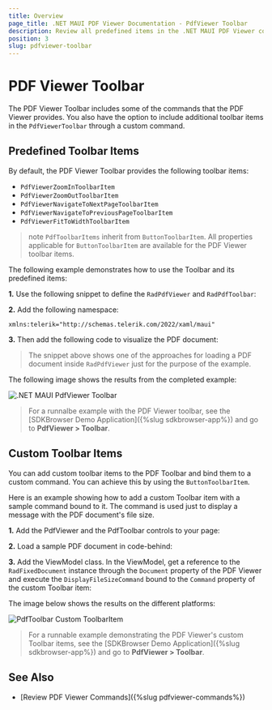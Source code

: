 ```yaml
---
title: Overview
page_title: .NET MAUI PDF Viewer Documentation - PdfViewer Toolbar
description: Review all predefined items in the .NET MAUI PDF Viewer control.
position: 3
slug: pdfviewer-toolbar
---
```


# PDF Viewer Toolbar

The PDF Viewer Toolbar includes some of the commands that the PDF Viewer provides. You also have the option to include additional toolbar items in the `PdfViewerToolbar` through a custom command.  

## Predefined Toolbar Items

By default, the PDF Viewer Toolbar provides the following toolbar items:

* `PdfViewerZoomInToolbarItem`
* `PdfViewerZoomOutToolbarItem`
* `PdfViewerNavigateToNextPageToolbarItem`
* `PdfViewerNavigateToPreviousPageToolbarItem`
* `PdfViewerFitToWidthToolbarItem`

>note `PdfToolbarItems` inherit from `ButtonToolbarItem`. All properties applicable for `ButtonToolbarItem` are available for the PDF Viewer toolbar items. 

The following example demonstrates how to use the Toolbar and its predefined items:

**1.** Use the following snippet to define the `RadPdfViewer` and `RadPdfToolbar`:

<snippet id='pdfviewer-toolbar-xaml'/>

**2.** Add the following namespace:

```XAML
xmlns:telerik="http://schemas.telerik.com/2022/xaml/maui"
```

**3.** Then add the following code to visualize the PDF document:

<snippet id='pdfviewer-toolbar'/>

>The snippet above shows one of the approaches for loading a PDF document inside `RadPdfViewer` just for the purpose of the example.

The following image shows the results from the completed example:

![.NET MAUI PdfViewer Toolbar](images/pdfviewer-toolbar.png "PDF Viewer Toolbar")

> For a runnalbe example with the PDF Viewer toolbar, see the [SDKBrowser Demo Application]({%slug sdkbrowser-app%}) and go to **PdfViewer > Toolbar**.

## Custom Toolbar Items

You can add custom toolbar items to the PDF Toolbar and bind them to a custom command. You can achieve this by using the `ButtonToolbarItem`.

Here is an example showing how to add a custom Toolbar item with a sample command bound to it. The command is used just to display a message with the PDF document's file size.

**1.** Add the PdfViewer and the PdfToolbar controls to your page:

<snippet id='pdfviewer-toolbar-customcommand-xaml' />

**2.** Load a sample PDF document in code-behind:

<snippet id='pdfviewer-toolbar-customcommand' />

**3.** Add the ViewModel class. In the ViewModel, get a reference to the `RadFixedDocument` instance through the `Document` property of the PDF Viewer and execute the `DisplayFileSizeCommand` bound to the `Command` property of the custom Toolbar item:

<snippet id='pdfviewer-toolbar-customcommand-vm' />

The image below shows the results on the different platforms:

![PdfToolbar Custom ToolbarItem](images/pdfviewer-toolbar-customitem.png)

> For a runnable example demonstrating the PDF Viewer's custom Toolbar items, see the [SDKBrowser Demo Application]({%slug sdkbrowser-app%}) and go to **PdfViewer > Toolbar**.

## See Also

- [Review PDF Viewer Commands]({%slug pdfviewer-commands%})
